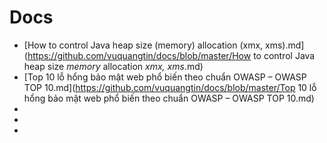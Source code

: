 # Docs
* [How to control Java heap size (memory) allocation (xmx, xms).md](https://github.com/vuquangtin/docs/blob/master/How to control Java heap size _memory_ allocation _xmx, xms_.md)
* [Top 10 lỗ hổng bảo mật web phổ biến theo chuẩn OWASP – OWASP TOP 10.md](https://github.com/vuquangtin/docs/blob/master/Top 10 lỗ hổng bảo mật web phổ biến theo chuẩn OWASP – OWASP TOP 10.md)
* []()
* []()
* []()